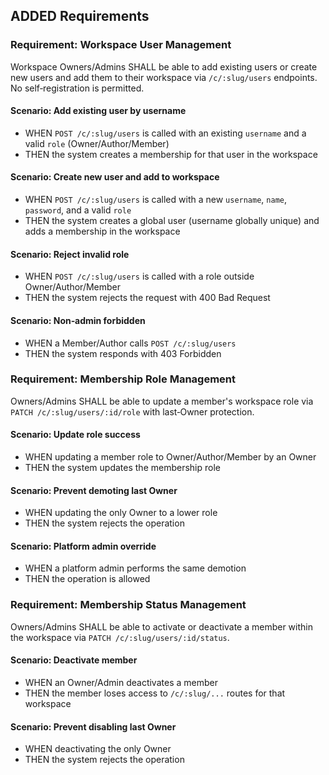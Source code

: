 ## ADDED Requirements

### Requirement: Workspace User Management

Workspace Owners/Admins SHALL be able to add existing users or create new users and add them to their workspace via `/c/:slug/users` endpoints. No self‑registration is permitted.

#### Scenario: Add existing user by username

- WHEN `POST /c/:slug/users` is called with an existing `username` and a valid `role` (Owner/Author/Member)
- THEN the system creates a membership for that user in the workspace

#### Scenario: Create new user and add to workspace

- WHEN `POST /c/:slug/users` is called with a new `username`, `name`, `password`, and a valid `role`
- THEN the system creates a global user (username globally unique) and adds a membership in the workspace

#### Scenario: Reject invalid role

- WHEN `POST /c/:slug/users` is called with a role outside Owner/Author/Member
- THEN the system rejects the request with 400 Bad Request

#### Scenario: Non‑admin forbidden

- WHEN a Member/Author calls `POST /c/:slug/users`
- THEN the system responds with 403 Forbidden

### Requirement: Membership Role Management

Owners/Admins SHALL be able to update a member's workspace role via `PATCH /c/:slug/users/:id/role` with last‑Owner protection.

#### Scenario: Update role success

- WHEN updating a member role to Owner/Author/Member by an Owner
- THEN the system updates the membership role

#### Scenario: Prevent demoting last Owner

- WHEN updating the only Owner to a lower role
- THEN the system rejects the operation

#### Scenario: Platform admin override

- WHEN a platform admin performs the same demotion
- THEN the operation is allowed

### Requirement: Membership Status Management

Owners/Admins SHALL be able to activate or deactivate a member within the workspace via `PATCH /c/:slug/users/:id/status`.

#### Scenario: Deactivate member

- WHEN an Owner/Admin deactivates a member
- THEN the member loses access to `/c/:slug/...` routes for that workspace

#### Scenario: Prevent disabling last Owner

- WHEN deactivating the only Owner
- THEN the system rejects the operation
